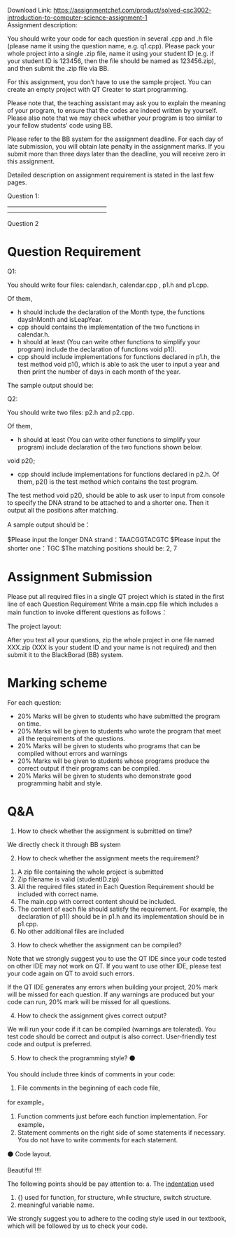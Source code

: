 Download Link: https://assignmentchef.com/product/solved-csc3002-introduction-to-computer-science-assignment-1
<br>
Assignment description:

You should write your code for each question in several .cpp and .h file (please name it using the question name, e.g. q1.cpp). Please pack your whole project into a single .zip file, name it using your student ID (e.g. if your student ID is 123456, then the file should be named as 123456.zip), and then submit the .zip file via BB.




For this assignment, you don’t have to use the sample project. You can create an empty project with QT Creater to start programming.




Please note that, the teaching assistant may ask you to explain the meaning of your program, to ensure that the codes are indeed written by yourself. Please also note that we may check whether your program is too similar to your fellow students’ code using BB.




Please refer to the BB system for the assignment deadline. For each day of late submission, you will obtain late penalty in the assignment marks. If you submit more than three days later than the deadline, you will receive zero in this assignment.




Detailed description on assignment requirement is stated in the last few pages.




Question 1:


































<table>

 <tbody>

  <tr>

   <td width="195"></td>

  </tr>

  <tr>

   <td></td>

   <td></td>

  </tr>

 </tbody>

</table>

Question 2

<h1>Question Requirement</h1>




Q1:

You should write four files: calendar.h, calendar.cpp , p1.h and p1.cpp.




Of them,




<ul>

 <li>h should include the declaration of the Month type, the functions daysInMonth and isLeapYear.</li>

 <li>cpp should contains the implementation of the two functions in calendar.h.</li>

 <li>h should at least (You can write other functions to simplify your program) include the declaration of functions void p1().</li>

 <li>cpp should include implementations for functions declared in p1.h, the test method void p1(), which is able to ask the user to input a year and then print the number of days in each month of the year.</li>

</ul>




The sample output should be:

Q2:

You should write two files: p2.h and p2.cpp.




Of them,

<ul>

 <li>h should at least (You can write other functions to simplify your program) include declaration of the two functions shown below.</li>

</ul>




void p2();




<ul>

 <li>cpp should include implementations for functions declared in p2.h. Of them, p2() is the test method which contains the test program.</li>

</ul>




The test method void p2(), should be able to ask user to input from console to specify the DNA strand to be attached to and a shorter one. Then it output all the positions after matching.




A sample output should be：

$Please input the longer DNA strand：TAACGGTACGTC $Please input the shorter one：TGC $The matching positions should be: 2, 7










<h1>Assignment Submission</h1>




Please put all required files in a single QT project which is stated in the first line of each Question Requirement Write a main.cpp file which includes a main function to invoke different questions as follows：




The project layout:




After you test all your questions, zip the whole project in one file named XXX.zip (XXX is your student ID and your name is not required) and then submit it to the BlackBorad (BB) system.










<h1>Marking scheme</h1>




For each question:




<ul>

 <li>20% Marks will be given to students who have submitted the program on time.</li>

 <li>20% Marks will be given to students who wrote the program that meet all the requirements of the questions.</li>

 <li>20% Marks will be given to students who programs that can be compiled without errors and warnings</li>

 <li>20% Marks will be given to students whose programs produce the correct output if their programs can be compiled.</li>

 <li>20% Marks will be given to students who demonstrate good programming habit and style.</li>

</ul>


































<h1>Q&amp;A</h1>

<ol>

 <li>How to check whether the assignment is submitted on time?</li>

</ol>




We directly check it through BB system




<ol start="2">

 <li>How to check whether the assignment meets the requirement?</li>

</ol>




<ol>

 <li>A zip file containing the whole project is submitted</li>

 <li>Zip filename is valid (studentID.zip)</li>

 <li>All the required files stated in Each Question Requirement should be included with correct name.</li>

 <li>The main.cpp with correct content should be included.</li>

 <li>The content of each file should satisfy the requirement. For example, the declaration of p1() should be in p1.h and its implementation should be in p1.cpp.</li>

 <li>No other additional files are included</li>

</ol>




<ol start="3">

 <li>How to check whether the assignment can be compiled?</li>

</ol>




Note that we strongly suggest you to use the QT IDE since your code tested on other IDE may not work on QT. If you want to use other IDE, please test your code again on QT to avoid such errors.




If the QT IDE generates any errors when building your project, 20% mark will be missed for each question. If any warnings are produced but your code can run, 20% mark will be missed for all  questions.




<ol start="4">

 <li>How to check the assignment gives correct output?</li>

</ol>




We will run your code if it can be compiled (warnings are tolerated). You test code should be correct and output is also correct. User-friendly test code and output is preferred.




<ol start="5">

 <li>How to check the programming style? &#x26ab;</li>

</ol>

You should include three kinds of comments in your code:

<ol>

 <li>File comments in the beginning of each code file,</li>

</ol>

for example，

<ol>

 <li>Function comments just before each function implementation. For example，</li>

 <li>Statement comments on the right side of some statements if necessary. You do not have to write comments for each statement.</li>

</ol>




&#x26ab; Code layout.




Beautiful !!!!




The following points should be pay attention to: a. The <a href="https://www.baidu.com/link?url=eS1l5ITLn0nK9ueKhJZ-wOBf_5I4JoSqa4qT9WyGlTvwvGsBC9zGCruF7sapvWYd-NnF7Wg9_1I_ALe1s1TnCs9GM0XqB1AgstLoiuCR05S&amp;wd=&amp;eqid=c5485e1b000100ea000000065a1bc07b">indentation</a> used

<ol>

 <li>{} used for function, for structure, while structure, switch structure.</li>

 <li>meaningful variable name.</li>

</ol>




We strongly suggest you to adhere to the coding style used in our textbook, which will be followed by us to check your code.


